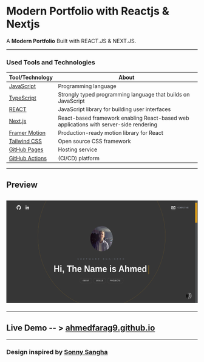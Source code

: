 # Modern Portfolio with Reactjs & Nextjs

A **Modern Portfolio** Built with REACT.JS &amp; NEXT.JS.

---

### Used Tools and Technologies

| Tool/Technology                                       | About                                                                                  |
| ----------------------------------------------------- | -------------------------------------------------------------------------------------- |
| [JavaScript](https://www.javascript.com/)             | Programming language                                                                   |
| [TypeScript](https://www.typescriptlang.org/)         | Strongly typed programming language that builds on JavaScript                          |
| [REACT](https://reactjs.org/)                         | JavaScript library for building user interfaces                                        |
| [Next.js](https://nextjs.org/)                        | React-based framework enabling React-based web applications with server-side rendering |
| [Framer Motion](https://www.framer.com/motion/)       | Production-ready motion library for React                                              |
| [Tailwind CSS](https://tailwindcss.com/)              | Open source CSS framework                                                              |
| [GitHub Pages](https://pages.github.com/)             | Hosting service                                                                        |
| [GitHub Actions](https://github.com/features/actions) | (CI/CD) platform                                                                       |

---

## Preview

## <img src="public/finalProduct.png" width="550" height="270"/>

---

## Live Demo -- > [ahmedfarag9.github.io](https://ahmedfarag9.github.io)

---

### Design inspired by [Sonny Sangha](https://www.youtube.com/user/ssangha32)
